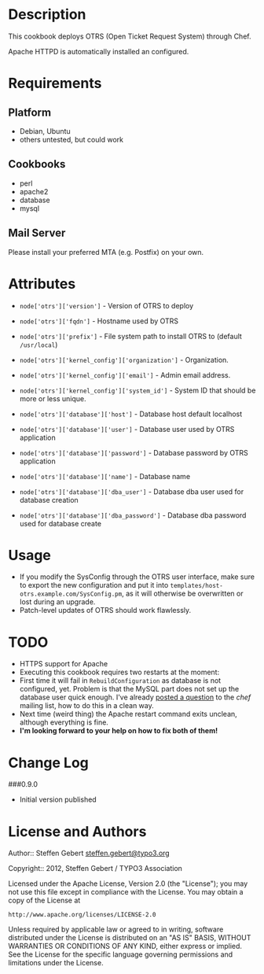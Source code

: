 Description
===========

This cookbook deploys OTRS (Open Ticket Request System) through Chef.

Apache HTTPD is automatically installed an configured. 


Requirements
============

Platform
--------

* Debian, Ubuntu
* others untested, but could work

Cookbooks
---------

* perl
* apache2
* database
* mysql

Mail Server
-----------

Please install your preferred MTA (e.g. Postfix) on your own.


Attributes
==========

* `node['otrs']['version']` - Version of OTRS to deploy
* `node['otrs']['fqdn']` - Hostname used by OTRS
* `node['otrs']['prefix']` - File system path to install OTRS to (default `/usr/local`)

* `node['otrs']['kernel_config']['organization']` - Organization.
* `node['otrs']['kernel_config']['email']` - Admin email address.
* `node['otrs']['kernel_config']['system_id']` - System ID that should be more or less unique.

* `node['otrs']['database']['host']` - Database host default localhost 
* `node['otrs']['database']['user']` - Database user used by OTRS application
* `node['otrs']['database']['password']` - Database password by OTRS application
* `node['otrs']['database']['name']` - Database name
* `node['otrs']['database']['dba_user']` - Database dba user used for database creation
* `node['otrs']['database']['dba_password']` - Database dba password used for database create


Usage
=====

* If you modify the SysConfig through the OTRS user interface, make sure to export the new configuration and put it into `templates/host-otrs.example.com/SysConfig.pm`, as it will otherwise be overwritten or lost during an upgrade.
* Patch-level updates of OTRS should work flawlessly.

TODO
====

* HTTPS support for Apache
* Executing this cookbook requires two restarts at the moment:
 * First time it will fail in `RebuildConfiguration` as database is not configured, yet. Problem is that the MySQL part does not set up the database user quick enough. I've already [posted a question](http://lists.opscode.com/sympa/arc/chef/2012-01/msg00288.html) to the _chef_ mailing list, how to do this in a clean way. 
 * Next time (weird thing) the Apache restart command exits unclean, although everything is fine.
 * **I'm looking forward to your help on how to fix both of them!**


Change Log
==========

###0.9.0

* Initial version published
	
	
License and Authors
===================

Author:: Steffen Gebert <steffen.gebert@typo3.org>

Copyright:: 2012, Steffen Gebert / TYPO3 Association

Licensed under the Apache License, Version 2.0 (the "License");
you may not use this file except in compliance with the License.
You may obtain a copy of the License at

    http://www.apache.org/licenses/LICENSE-2.0

Unless required by applicable law or agreed to in writing, software
distributed under the License is distributed on an "AS IS" BASIS,
WITHOUT WARRANTIES OR CONDITIONS OF ANY KIND, either express or implied.
See the License for the specific language governing permissions and
limitations under the License.
